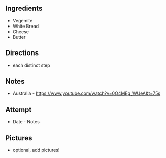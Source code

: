 ## Ingredients
* Vegemite
* White Bread
* Cheese
* Butter

## Directions
* each distinct step

## Notes
* Australia - https://www.youtube.com/watch?v=0O4MEg_WUeA&t=75s

## Attempt
* Date - Notes

## Pictures
* optional, add pictures!
